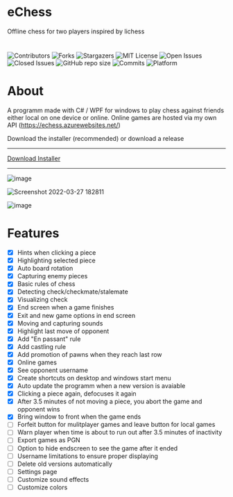 # eChess

Offline chess for two players inspired by lichess
#
![Contributors](https://img.shields.io/github/contributors/SagMeinenNamen/eChess.svg?style=for-the-badge)
![Forks](https://img.shields.io/github/forks/SagMeinenNamen/eChess.svg?style=for-the-badge)
![Stargazers](https://img.shields.io/github/stars/SagMeinenNamen/eChess.svg?style=for-the-badge)
![MIT License](https://img.shields.io/github/license/SagMeinenNamen/eChess.svg?style=for-the-badge)
![Open Issues](https://img.shields.io/github/issues-raw/SagMeinenNamen/eChess.svg?style=for-the-badge)
![Closed Issues](https://img.shields.io/github/issues-closed-raw/SagMeinenNamen/eChess.svg?style=for-the-badge)
![GitHub repo size](https://img.shields.io/github/repo-size/SagMeinenNamen/eChess.svg?style=for-the-badge)
![Commits](https://img.shields.io/github/commit-activity/y/SagMeinenNamen/eChess.svg?style=for-the-badge)
![Platform](https://img.shields.io/badge/platform-windows-blue.svg?style=for-the-badge)

# About

A programm made with C# / WPF for windows to play chess against friends either local on one device or online. Online games are hosted via my own API (https://echess.azurewebsites.net/)

Download the installer (recommended) or download a release

<hr>

[Download Installer](https://github.com/SagMeinenNamen/eChess/raw/main/eChess-Installer.exe)

<hr>

![image](https://user-images.githubusercontent.com/62218506/160291316-30ae7052-90a9-43e6-b6fd-4a20ee572b77.png)

![Screenshot 2022-03-27 182811](https://user-images.githubusercontent.com/62218506/160291327-23f28656-98ac-4fe0-9d5e-2514279b7621.png)

![image](https://user-images.githubusercontent.com/62218506/160291513-d315f41b-f4a8-4951-8cfb-97b47bb60413.png)

# Features

- [x] Hints when clicking a piece
- [x] Highlighting selected piece
- [x] Auto board rotation
- [x] Capturing enemy pieces
- [x] Basic rules of chess
- [x] Detecting check/checkmate/stalemate
- [x] Visualizing check
- [x] End screen when a game finishes
- [x] Exit and new game options in end screen
- [x] Moving and capturing sounds
- [x] Highlight last move of opponent
- [x] Add "En passant" rule
- [x] Add castling rule
- [x] Add promotion of pawns when they reach last row
- [x] Online games
- [x] See opponent username
- [x] Create shortcuts on desktop and windows start menu
- [x] Auto update the programm when a new version is avaiable
- [x] Clicking a piece again, defocuses it again
- [x] After 3.5 minutes of not moving a piece, you abort the game and opponent wins
- [x] Bring window to front when the game ends
- [ ] Forfeit button for mulitplayer games and leave button for local games
- [ ] Warn player when time is about to run out after 3.5 minutes of inactivity
- [ ] Export games as PGN
- [ ] Option to hide endscreen to see the game after it ended
- [ ] Username limitations to ensure proper displaying
- [ ] Delete old versions automatically
- [ ] Settings page
- [ ] Customize sound effects
- [ ] Customize colors
